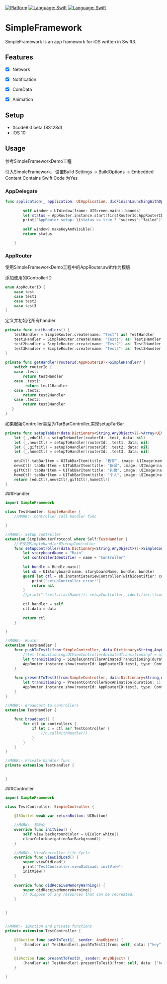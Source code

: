 [![Platform](https://img.shields.io/badge/platform-iOS-lightgrey.svg)](http://cocoadocs.org/docsets/SwiftForms)
[![Language: Swift](https://img.shields.io/badge/lang-Swift-yellow.svg?style=flat)](https://developer.apple.com/swift/)
[![Language: Swift](https://img.shields.io/badge/license-MIT-lightgrey.svg?style=flat)](http://opensource.org/licenses/MIT)

# SimpleFramework

SimpleFramework is an app framework for iOS written in Swift3.


## Features

- [x] Network
- [x] Notification
- [x] CoreData
- [x] Animation


## Setup

- Xcode8.0 beta (8S128d)
- iOS 10

## Usage
参考SimpleFrameworkDemo工程

引入SimpleFramework，设置Build Settings -> BuildOptions -> Embedded Content Contains Swift Code 为Yes
### AppDelegate
```swift
func application(_ application: UIApplication, didFinishLaunchingWithOptions launchOptions: [NSObject: AnyObject]?) -> Bool {
        
        self.window = UIWindow(frame: UIScreen.main().bounds)
        let status = AppRouter.instance.start(firstRouterId:AppRouterID.test,type: AppRootViewControllerType.tabbarController,data: nil)
        print("AppRouter setup: \(status == true ? "success":"failed")")
        
        self.window?.makeKeyAndVisible()
        return status

    }
```

### AppRouter
使用SimpleFrameworkDemo工程中的AppRouter.swift作为模版

添加使用的ControllerID
```swift
enum AppRouterID {
    case test
    case test1
    case test2
    case test3
}
```

定义并初始化所有handler
```swift
private func initHandlers() {
    testHandler = SimpleRouter.create(name: "Test") as! TestHandler
    test1Handler = SimpleRouter.create(name: "Test1") as! Test1Handler
    test2Handler = SimpleRouter.create(name: "Test2") as! Test2Handler
    test3Handler = SimpleRouter.create(name: "Test3") as! Test3Handler
}
    
private func getHandler(routerId:AppRouterID)->SimpleHandler? {
    switch routerId {
    case .test:
        return testHandler
    case .test1:
         return test1Handler
    case .test2:
        return test2Handler
    case .test3:
        return test3Handler
   }
}
```

如果起始Controller类型为TarBarController,实现setupTarBar
```swift
private func setupTabBar(data:Dictionary<String,AnyObject>?)->Array<UIViewController> {
    let (_,eduCtl) = setupToHandler(routerId: .test, data: nil)
    let (_,newsCtl) = setupToHandler(routerId: .test1, data: nil)
    let (_,giftCtl) = setupToHandler(routerId: .test2, data: nil)
    let (_,homeCtl) = setupToHandler(routerId: .test3, data: nil)
    
    eduCtl!.tabBarItem = UITabBarItem(title: "教育", image: UIImage(named: "edu"), tag: 0)
    newsCtl!.tabBarItem = UITabBarItem(title: "新闻", image: UIImage(named: "news"), tag: 0)
    giftCtl!.tabBarItem = UITabBarItem(title: "礼物", image: UIImage(named: "gift"), tag: 0)
    homeCtl!.tabBarItem = UITabBarItem(title: "个人", image: UIImage(named: "home"), tag: 0)
    return [eduCtl!,newsCtl!,giftCtl!,homeCtl!]
}
```

###Handler
```swift
import SimpleFramework

class TestHandler: SimpleHandler {
    //MARK:- Controller call handler func

}

//MARK:- Setup controller
extension SimpleRouterProtocol where Self:TestHandler {
    //不使用SimpleHandler的setupController
    func setupController(data:Dictionary<String,AnyObject>?)->SimpleController? {
        let storyboardName = "Main"
        let controllerIdentifier = name + "Controller"
        
        let bundle = Bundle.main()
        let sb = UIStoryboard(name: storyboardName, bundle: bundle)
        guard let ctl = sb.instantiateViewController(withIdentifier: controllerIdentifier) as? TestController else {
            print("setupController error!")
            return nil
        }
        //print("\(self.className()): setupController, identifier:\(controllerIdentifier)")
        
        ctl.handler = self
        ctl.data = data
        
        return ctl
    }

}

//MARK:- Router
extension TestHandler {
    func pushToTest1(from:SimpleController, data:Dictionary<String,AnyObject>?) {
        //let transitioning:UIViewControllerAnimatedTransitioning? = nil
        let transitioning = SimpleControllerAnimatedTransitioning(duration: 1)
        AppRouter.instance.show(routerId: AppRouterID.test1, type: ControllerShowType.push, fromController: from, animated: true, transitioning:transitioning, data: data)
    }
    
    func presentToTest3(from:SimpleController, data:Dictionary<String,AnyObject>?) {
        let transitioning = PresentControllerBoxAnimation(duration: 1)
        AppRouter.instance.show(routerId: AppRouterID.test3, type: ControllerShowType.present, fromController: from, animated: true, transitioning:transitioning,data: data)
    }
}

//MARK:- Broadcast to controllers
extension TestHandler {
    
    func broadcast() {
        for ctl in controllers {
            if let c = ctl as? TestController {
                //c.callWithHandler()
            }
        }
    }
}

//MARK:- Private handler func
private extension TestHandler {
    

}

```
###Controller
```swift
import SimpleFramework

class TestController: SimpleController {
    
    @IBOutlet weak var returnButton: UIButton!

    //MARK:- 初始化
    override func initView() {
        self.view.backgroundColor = UIColor.white()
        clearColorNavigationBarBackground()
    }
    
    //MARK:- ViewController Life Cycle
    override func viewDidLoad() {
        super.viewDidLoad()
        print("TestController.viewDidLoad: initView")
        initView()
    }
    
    override func didReceiveMemoryWarning() {
        super.didReceiveMemoryWarning()
        // Dispose of any resources that can be recreated.
    }

    
}


//MARK:- IBAction and private functions
private extension TestController {

    @IBAction func pushToTest1(_ sender: AnyObject) {
        (handler as! TestHandler).pushToTest1(from: self, data: ["key":"pushFromTestController"])
    }
    
    @IBAction func presentToTest3(_ sender: AnyObject) {
        (handler as! TestHandler).presentToTest3(from: self, data: ["key":"presentFromTestController"])
    }

}
```
